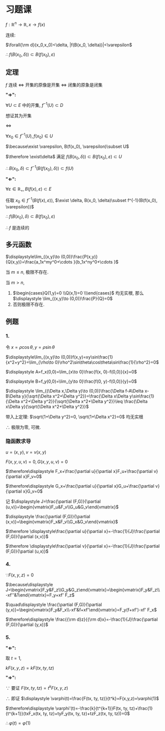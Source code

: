 # 习题课

$f:\mathbb{R}^n\to \mathbb{R}, x\to f(x)$

连续:

$\forall{\rm d}(x_0,x_0)<\delta, |f(B(x_0, \delta))|<\varepsilon$

$\therefore f(B(x_0, \delta))\subset B(f(x_0), \varepsilon)$

## 定理

$f$ 连续 $\Leftrightarrow$ 开集的原像是开集 $\Leftrightarrow$ 闭集的原象是闭集

**"$\Rightarrow$":**

$\forall U\subset E$ 中的开集, $f^{-1}(U)\subset D$

想证其为开集

$\Leftrightarrow$

$\forall x_0\in f^{-1}(U), f(x_0)\in U$

$\because\exist \varepsilon, B(f(x_0), \varepsilon)\subset U$

$\therefore \exist\delta$ 满足 $f(B(x_0, \delta))\subset B(f(x_0), \varepsilon)\subset U$

$\therefore B(x_0, \delta)\subset f^{-1}(B(f(x_0), \delta))\subset f(U)$

**"$\Leftarrow$":**

$\forall\varepsilon\in\mathbb{R}_+, B(f(x), \varepsilon)\subset E$

任取 $x_0\in f^{-1}(B(f(x), \varepsilon))$, $\exist \delta, B(x_0, \delta)\subset f^{-1}(B(f(x_0), \varepsilon))$

$\therefore f(B(x_0), \delta)\subset B(f(x_0), \varepsilon)$

$\therefore f$ 是连续的


## 多元函数

$\displaystyle\lim_{(x,y)\to (0,0)}\frac{P(x,y)}{Q(x,y)}=\frac{a_1x^my^0+\cdots }{b_1x^ny^0+\cdots }$

当 $m\leq n$, 极限不存在.

当 $m>n$,

1. $\begin{cases}Q(1,y)=0 \\Q(x,1)=0 \\\end{cases}$ 均无实根, 那么$\displaystyle \lim_{(x,y)\to (0,0)}\frac{P}{Q}=0$
2. 否则极限不存在.


## 例题

### 1.

令 $x=\rho\cos\theta, y=\rho\sin\theta$

$\displaystyle\lim_{(x,y)\to (0,0)}f(x,y)=xy\sin\frac{1}{x^2+y^2}=\lim_{\rho\to 0}\rho^2\sin\theta\cos\theta\sin\frac{1}{\rho^2}=0$

$\displaystyle A=f_x(0,0)=\lim_{x\to 0}\frac{f(x, 0)-f(0,0)}{x}=0$

$\displaystyle B=f_y(0,0)=\lim_{y\to 0}\frac{f(0, y)-f(0,0)}{y}=0$

$\displaystyle \lim_{(\Delta x,\Delta y)\to (0,0)}\frac{\Delta f-A\Delta x-B\Delta y}{\sqrt{\Delta x^2+\Delta y^2}}=\frac{\Delta x\Delta y\sin\frac{1}{\Delta x^2+\Delta y^2}}{\sqrt{\Delta x^2+\Delta y^2}}\leq \frac{\Delta x\Delta y}{\sqrt{\Delta x^2+\Delta y^2}}$

带入上定理: $\sqrt{1+\Delta y^2}=0, \sqrt{1+\Delta x^2}=0$ 均无实根

$\therefore$ 极限为零, 可微.

### 隐函数求导

$u=(x,y), v=v(x,y)$

$F(x,y,u,v)=0, G(x,y,u,v)=0$

$\therefore\displaystyle F_x+\frac{\partial u}{\partial x}F_u+\frac{\partial v}{\partial x}F_v=0$

$\therefore\displaystyle G_x+\frac{\partial u}{\partial x}G_u+\frac{\partial v}{\partial x}G_v=0$

记 $\displaystyle J=\frac{\partial (F,G)}{\partial (u,v)}=\begin{vmatrix}F_u&F_v\\G_u&G_v\end{vmatrix}$

$\displaystyle \frac{\partial (F,G)}{\partial (x,v)}=\begin{vmatrix}F_x&F_v\\G_x&G_v\end{vmatrix}$

$\therefore \displaystyle\frac{\partial u}{\partial x}=-\frac{1}{J}\frac{\partial (F,G)}{\partial (x,v)}$

$\therefore \displaystyle\frac{\partial v}{\partial x}=-\frac{1}{J}\frac{\partial (F,G)}{\partial (u,x)}$

### 4.

$\because F(x,y,z)=0$

<!-- $\therefore\displaystyle F_x+\frac{\partial y}{\partial x}F_y+\frac{\partial z}{\partial x}$ -->

$\because\displaystyle J=\begin{vmatrix}F_y&F_z\\G_y&G_z\end{vmatrix}=\begin{vmatrix}F_y&F_z\\-xf''&1\end{vmatrix}=F_y+xf' F_z$

$\quad\displaystyle \frac{\partial (F,G)}{\partial (y,x)}=\begin{vmatrix}F_y&F_x\\-xf'&f+xf'\end{vmatrix}=F_y(f+xf')-xf' F_x$

$\therefore\displaystyle \frac{{\rm d}z}{{\rm d}x}=-\frac{1}{J}\frac{\partial (F,G)}{\partial (y,x)}$

### 5.

**"$\Leftarrow$":**

取 $t=1$,

$kF(x,y,z)=kF(tx,ty,tz)$

**"$\Rightarrow$":**

$\because$ 要证 $F(tx,ty,tz)=t^kF(x,y,z)$

$\therefore$ 即证 $\displaystyle \varphi(t)=\frac{F(tx, ty, tz)}{t^k}=F(x,y,z)=\varphi(1)$

$\therefore\displaystyle \varphi'(t)=-\frac{k}{t^{k+1}}F(tx, ty, tz)+\frac{1}{t^{k+1}}(txF_x(tx, ty, tz)+tyF_y(tx, ty, tz)+tzF_z(tx, ty, tz))=0$

$\therefore \varphi(t)=\varphi(1)$